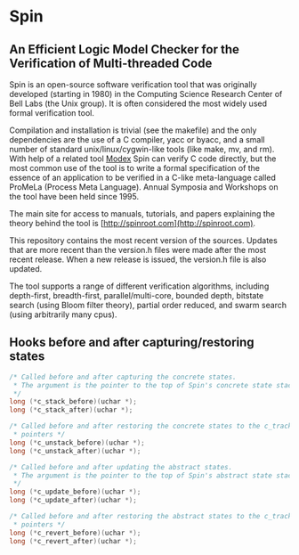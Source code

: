 # Spin
## An Efficient Logic Model Checker for the Verification of Multi-threaded Code

Spin is an open-source software verification tool that was originally
developed (starting in 1980) in the Computing Science Research Center of Bell Labs
(the Unix group). It is often considered the most widely used formal verification tool.

Compilation and installation is trivial (see the makefile) and the only dependencies
are the use of a C compiler, yacc or byacc, and a small number of standard
unix/linux/cygwin-like tools (like make, mv, and rm). With help of a related tool
[Modex](http://spinroot.com/modex) Spin can verify C code directly, but the most
common use of the tool is to write a formal specification of the essence of an
application to be verified in a C-like meta-language called ProMeLa (Process Meta
Language). Annual Symposia and Workshops on the tool have been held since 1995.

The main site for access to manuals, tutorials, and papers explaining the theory
behind the tool is [http://spinroot.com](http://spinroot.com).

This repository contains the most recent version of the sources. Updates that are more
recent than the version.h files were made after the most recent release. When a new
release is issued, the version.h file is also updated.

The tool supports a range of different verification algorithms, including depth-first,
breadth-first, parallel/multi-core, bounded depth, bitstate search (using Bloom filter
theory), partial order reduced, and swarm search (using arbitrarily many cpus).

## Hooks before and after capturing/restoring states

```c
/* Called before and after capturing the concrete states.
 * The argument is the pointer to the top of Spin's concrete state stack.
 */
long (*c_stack_before)(uchar *);
long (*c_stack_after)(uchar *);

/* Called before and after restoring the concrete states to the c_track
 * pointers */
long (*c_unstack_before)(uchar *);
long (*c_unstack_after)(uchar *);

/* Called before and after updating the abstract states.
 * The argument is the pointer to the top of Spin's abstract state stack.
 */
long (*c_update_before)(uchar *);
long (*c_update_after)(uchar *);

/* Called before and after restoring the abstract states to the c_track
 * pointers */
long (*c_revert_before)(uchar *);
long (*c_revert_after)(uchar *);

```

